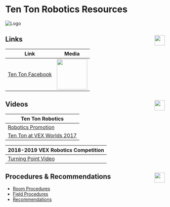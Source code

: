 # Ten Ton Robotics Resources

<!-- ![Logo](https://github.com/1010Robotics/Resources/blob/master/Images/Mechatronics-Robotics.png) -->

![Logo](http://oi63.tinypic.com/2zybcy8.jpg)

## Links <img align="right" src="https://png.icons8.com/metro/1600/link.png" length="32" width="32"/>

| Link | Media |
|------|-------|
|[Ten Ton Facebook](https://www.facebook.com/TenTonRobotics/)|<img src="https://upload.wikimedia.org/wikipedia/commons/thumb/c/c2/F_icon.svg/2000px-F_icon.svg.png" width="96" length="96"/>|
<!---
|[Ten Ton Twitter](https://twitter.com/tentonrobotics?lang=en)|<img src="https://logos-download.com/wp-content/uploads/2016/02/Twitter_logo_bird_transparent_png.png" length="96" width="96"/>|
|[Ten Ton YouTube](https://www.youtube.com/channel/UCmcYFGZqtqBNyCCJ37hHmDQ/videos)|<img src="https://cdn1.iconfinder.com/data/icons/logotypes/32/youtube-256.png" length="96" width="96"/>|
|[Ten Ton WIX site](http://tentonrobotics.wixsite.com/home)|<img src="http://icons.iconarchive.com/icons/sicons/basic-round-social/512/wix-icon.png" length="96" width="96"/>|
|[Mechatronics/Robotics Academy page](http://westvancouverschools.ca/academies/mechatronics-robotics)|<img src="https://upload.wikimedia.org/wikipedia/en/3/3a/West_Vancouver_Schools_logo.png" length="200" width="96"/>|
--->

## Videos <img align="right" src="http://www.pngmart.com/files/3/Video-Recorder-PNG-Picture.png" length="32" width="32"/>

|Ten Ton Robotics|
|-----------------|
|[Robotics Promotion](https://www.youtube.com/watch?v=VkqiHvqSViA)|
|[Ten Ton at VEX Worlds 2017](https://www.youtube.com/watch?v=oYYRGoB5eLE&t=17s)|

|2018-2019 VEX Robotics Competition|
|--------------------------|
|[Turning Point Video](https://www.youtube.com/watch?v=CDDGBcs0TFM)|

## Procedures & Recommendations <img align="right" src="https://cdn4.iconfinder.com/data/icons/business-1-3/512/checklist-512.png" length="32" width="32"/>
* [Room Procedures](https://1010robotics.github.io/Resources/RoomProcedures)
* [Field Procedures](https://1010robotics.github.io/Resources/FieldProcedures)
* [Recommendations](https://1010robotics.github.io/Resources/Recommendations)


